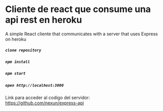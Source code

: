 # Cliente de react que consume una api rest en heroku
A simple React cliente  that communicates with a server that uses Express on heroku

##### `clone repository`
##### `npm install`
##### `npm start`
##### `open http://localhost:3000`

Link para acceder al codigo del servidor: https://github.com/nexun/express-api

